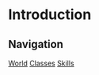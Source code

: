 # Introduction

## Navigation

[World]("/world")
[Classes]("/characters/classes")
[Skills]("/characters/skills")
